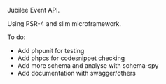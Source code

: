 Jubilee Event API.

Using PSR-4 and slim microframework.

To do:

- Add phpunit for testing
- Add phpcs for codesnippet checking
- Add more schema and analyse with schema-spy
- Add documentation with swagger/others
